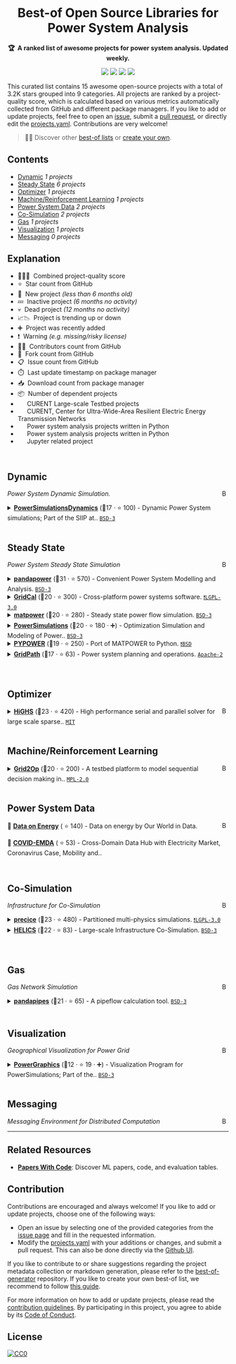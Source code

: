 <!-- markdownlint-disable -->
<h1 align="center">
    Best-of Open Source Libraries for Power System Analysis
    <br>
</h1>

<p align="center">
    <strong>🏆&nbsp; A ranked list of awesome projects for power system analysis. Updated weekly.</strong>
</p>

<p align="center">
    <a href="https://best-of.org" title="Best-of Badge"><img src="http://bit.ly/3o3EHNN"></a>
    <a href="#Contents" title="Project Count"><img src="https://img.shields.io/badge/projects-15-blue.svg?color=5ac4bf"></a>
    <a href="#Contribution" title="Contributions are welcome"><img src="https://img.shields.io/badge/contributions-welcome-green.svg"></a>
    <a href="https://github.com/jinningwang/best-of-ps/releases" title="Best-of Updates"><img src="https://img.shields.io/github/release-date/jinningwang/best-of-ps?color=green&label=updated"></a>
</p>

This curated list contains 15 awesome open-source projects with a total of 3.2K stars grouped into 9 categories. All projects are ranked by a project-quality score, which is calculated based on various metrics automatically collected from GitHub and different package managers. If you like to add or update projects, feel free to open an [issue](https://github.com/jinningwang/best-of-ps/issues/new/choose), submit a [pull request](https://github.com/jinningwang/best-of-ps/pulls), or directly edit the [projects.yaml](https://github.com/jinningwang/best-of-ps/edit/main/projects.yaml). Contributions are very welcome!

> 🧙‍♂️  Discover other [best-of lists](https://best-of.org) or [create your own](https://github.com/best-of-lists/best-of/blob/main/create-best-of-list.md).

## Contents

- [Dynamic](#dynamic) _1 projects_
- [Steady State](#steady-state) _6 projects_
- [Optimizer](#optimizer) _1 projects_
- [Machine/Reinforcement Learning](#machinereinforcement-learning) _1 projects_
- [Power System Data](#power-system-data) _2 projects_
- [Co-Simulation](#co-simulation) _2 projects_
- [Gas](#gas) _1 projects_
- [Visualization](#visualization) _1 projects_
- [Messaging](#messaging) _0 projects_

## Explanation
- 🥇🥈🥉&nbsp; Combined project-quality score
- ⭐️&nbsp; Star count from GitHub
- 🐣&nbsp; New project _(less than 6 months old)_
- 💤&nbsp; Inactive project _(6 months no activity)_
- 💀&nbsp; Dead project _(12 months no activity)_
- 📈📉&nbsp; Project is trending up or down
- ➕&nbsp; Project was recently added
- ❗️&nbsp; Warning _(e.g. missing/risky license)_
- 👨‍💻&nbsp; Contributors count from GitHub
- 🔀&nbsp; Fork count from GitHub
- 📋&nbsp; Issue count from GitHub
- ⏱️&nbsp; Last update timestamp on package manager
- 📥&nbsp; Download count from package manager
- 📦&nbsp; Number of dependent projects
- <img src="https://github.com/CURENT/ltb2/blob/main/images/icon/LTB.ico" style="display:inline;" width="13" height="13">&nbsp; CURENT Large-scale Testbed projects
- <img src="https://github.com/CURENT/ltb2/blob/main/images/icon/CURENT_Logo_Transparent.ico" style="display:inline;" width="13" height="13">&nbsp; CURENT, Center for Ultra-Wide-Area Resilient Electric Energy Transmission Networks
- <img src="https://www.python.org/static/favicon.ico" style="display:inline;" width="13" height="13">&nbsp; Power system analysis projects written in Python
- <img src="https://github.com/JuliaLang/julia-logo-graphics/blob/master/images/julia.ico" style="display:inline;" width="13" height="13">&nbsp; Power system analysis projects written in Python
- <img src="https://git.io/JLy1E" style="display:inline;" width="13" height="13">&nbsp; Jupyter related project

<br>

## Dynamic

<a href="#contents"><img align="right" width="15" height="15" src="https://git.io/JtehR" alt="Back to top"></a>

_Power System Dynamic Simulation._

<details><summary><b><a href="https://www.nrel.gov/analysis/siip.html">PowerSimulationsDynamics</a></b> (🥈17 ·  ⭐ 100) - Dynamic Power System simulations; Part of the SIIP at.. <code><a href="http://bit.ly/3aKzpTv">BSD-3</a></code> <code><img src="https://github.com/JuliaLang/julia-logo-graphics/blob/master/images/julia.ico" style="display:inline;" width="13" height="13"></code></summary>

- [GitHub](https://github.com/NREL-SIIP/PowerSimulationsDynamics.jl) (👨‍💻 10 · 🔀 24 · 📋 110 - 31% open · ⏱️ 29.11.2022):

	```
	git clone https://github.com/NREL-SIIP/PowerSimulationsDynamics.jl
	```
</details>
<br>

## Steady State

<a href="#contents"><img align="right" width="15" height="15" src="https://git.io/JtehR" alt="Back to top"></a>

_Power System Steady State Simulation_

<details><summary><b><a href="https://www.pandapower.org/">pandapower</a></b> (🥇31 ·  ⭐ 570) - Convenient Power System Modelling and Analysis. <code><a href="http://bit.ly/3aKzpTv">BSD-3</a></code> <code><img src="https://www.python.org/static/favicon.ico" style="display:inline;" width="13" height="13"></code></summary>

- [GitHub](https://github.com/e2nIEE/pandapower) (👨‍💻 95 · 🔀 370 · 📦 180 · 📋 770 - 18% open · ⏱️ 30.11.2022):

	```
	git clone https://github.com/e2nIEE/pandapower
	```
- [PyPi](https://pypi.org/project/pandapower) (📥 11K / month):
	```
	pip install pandapower
	```
- [Conda](https://anaconda.org/anaconda/pandapower):
	```
	conda install -c anaconda pandapower
	```
- [Docker Hub](https://hub.docker.com/r/pauldepraz/pandapowerapi) (📥 85 · ⏱️ 09.02.2021):
	```
	docker pull pauldepraz/pandapowerapi
	```
</details>
<details><summary><b><a href="https://www.advancedgridinsights.com/gridcal">GridCal</a></b> (🥈20 ·  ⭐ 300) - Cross-platform power systems software. <code><a href="http://bit.ly/37RvQcA">❗️LGPL-3.0</a></code> <code><img src="https://www.python.org/static/favicon.ico" style="display:inline;" width="13" height="13"></code></summary>

- [GitHub](https://github.com/SanPen/GridCal) (👨‍💻 27 · 🔀 71 · 📥 23 · 📦 2 · ⏱️ 13.10.2022):

	```
	git clone https://github.com/SanPen/GridCal
	```
- [PyPi](https://pypi.org/project/GridCal) (📥 710 / month):
	```
	pip install GridCal
	```
</details>
<details><summary><b><a href="https://matpower.org/">matpower</a></b> (🥈20 ·  ⭐ 280) - Steady state power flow simulation. <code><a href="http://bit.ly/3aKzpTv">BSD-3</a></code></summary>

- [GitHub](https://github.com/MATPOWER/matpower) (👨‍💻 12 · 🔀 120 · 📥 140K · 📋 120 - 8% open · ⏱️ 23.11.2022):

	```
	git clone https://github.com/MATPOWER/matpower
	```
- [PyPi](https://pypi.org/project/matpower) (📥 93 / month):
	```
	pip install matpower
	```
- [Docker Hub](https://hub.docker.com/r/matpower/matpower) (📥 340 · ⏱️ 23.11.2022):
	```
	docker pull matpower/matpower
	```
</details>
<details><summary><b><a href="https://www.nrel.gov/analysis/siip.html">PowerSimulations</a></b> (🥈20 ·  ⭐ 180 · ➕) - Optimization Simulation and Modeling of Power.. <code><a href="http://bit.ly/3aKzpTv">BSD-3</a></code> <code><img src="https://github.com/JuliaLang/julia-logo-graphics/blob/master/images/julia.ico" style="display:inline;" width="13" height="13"></code></summary>

- [GitHub](https://github.com/NREL-SIIP/PowerSimulations.jl) (👨‍💻 28 · 🔀 42 · 📋 220 - 7% open · ⏱️ 09.11.2022):

	```
	git clone https://github.com/nrel-siip/powersimulations.jl
	```
</details>
<details><summary><b><a href="rwl.github.io/PYPOWER/api/">PYPOWER</a></b> (🥉19 ·  ⭐ 250) - Port of MATPOWER to Python. <code><a href="https://tldrlegal.com/search?q=BSD">❗️BSD</a></code> <code><img src="https://www.python.org/static/favicon.ico" style="display:inline;" width="13" height="13"></code></summary>

- [GitHub](https://github.com/rwl/PYPOWER) (👨‍💻 18 · 🔀 88 · 📦 70 · 📋 35 - 68% open · ⏱️ 24.06.2022):

	```
	git clone https://github.com/rwl/PYPOWER
	```
- [PyPi](https://pypi.org/project/PYPOWER) (📥 2.5K / month):
	```
	pip install PYPOWER
	```
- [Conda](https://anaconda.org/anaconda/pypower):
	```
	conda install -c anaconda pypower
	```
- [Docker Hub](https://hub.docker.com/r/hwanghust/pypower) (📥 16 · ⏱️ 19.05.2019):
	```
	docker pull hwanghust/pypower
	```
</details>
<details><summary><b><a href="https://www.gridpath.io/">GridPath</a></b> (🥉17 ·  ⭐ 63) - Power system planning and operations. <code><a href="http://bit.ly/3nYMfla">Apache-2</a></code> <code><img src="https://www.python.org/static/favicon.ico" style="display:inline;" width="13" height="13"></code></summary>

- [GitHub](https://github.com/blue-marble/gridpath) (👨‍💻 7 · 🔀 25 · 📥 380 · 📋 300 - 20% open · ⏱️ 21.06.2022):

	```
	git clone https://github.com/blue-marble/gridpath
	```
</details>
<br>

## Optimizer

<a href="#contents"><img align="right" width="15" height="15" src="https://git.io/JtehR" alt="Back to top"></a>

<details><summary><b><a href="https://highs.dev/">HiGHS</a></b> (🥇23 ·  ⭐ 420) - High performance serial and parallel solver for large scale sparse.. <code><a href="http://bit.ly/34MBwT8">MIT</a></code> <code><img src="https://www.python.org/static/favicon.ico" style="display:inline;" width="13" height="13"></code></summary>

- [GitHub](https://github.com/ERGO-Code/HiGHS) (👨‍💻 44 · 🔀 86 · 📦 5 · 📋 340 - 14% open · ⏱️ 29.11.2022):

	```
	git clone https://github.com/ERGO-Code/HiGHS
	```
- [PyPi](https://pypi.org/project/scikit-highs) (📥 17 / month):
	```
	pip install scikit-highs
	```
</details>
<br>

## Machine/Reinforcement Learning

<a href="#contents"><img align="right" width="15" height="15" src="https://git.io/JtehR" alt="Back to top"></a>

<details><summary><b><a href="https://l2rpn.chalearn.org/">Grid2Op</a></b> (🥇20 ·  ⭐ 200) - A testbed platform to model sequential decision making in.. <code><a href="http://bit.ly/3postzC">MPL-2.0</a></code> <code><img src="https://www.python.org/static/favicon.ico" style="display:inline;" width="13" height="13"></code> <code><img src="https://git.io/JLy1E" style="display:inline;" width="13" height="13"></code></summary>

- [GitHub](https://github.com/rte-france/Grid2Op) (👨‍💻 21 · 🔀 82 · 📋 230 - 20% open · ⏱️ 05.07.2022):

	```
	git clone https://github.com/rte-france/Grid2Op
	```
- [PyPi](https://pypi.org/project/Grid2Op) (📥 460 / month):
	```
	pip install Grid2Op
	```
- [Docker Hub](https://hub.docker.com/r/bdonnot/grid2op) (📥 8.2K · ⭐ 1 · ⏱️ 05.07.2022):
	```
	docker pull bdonnot/grid2op
	```
</details>
<br>

## Power System Data

<a href="#contents"><img align="right" width="15" height="15" src="https://git.io/JtehR" alt="Back to top"></a>

🔗&nbsp;<b><a href="https://ourworldindata.org/energy">Data on Energy</a></b> ( ⭐ 140)  - Data on energy by Our World in Data. <code><img src="https://www.python.org/static/favicon.ico" style="display:inline;" width="13" height="13"></code>

🔗&nbsp;<b><a href="https://github.com/tamu-engineering-research/COVID-EMDA">COVID-EMDA</a></b> ( ⭐ 53)  - Cross-Domain Data Hub with Electricity Market, Coronavirus Case, Mobility and.. <code><img src="https://www.python.org/static/favicon.ico" style="display:inline;" width="13" height="13"></code>

<br>

## Co-Simulation

<a href="#contents"><img align="right" width="15" height="15" src="https://git.io/JtehR" alt="Back to top"></a>

_Infrastructure for Co-Simulation_

<details><summary><b><a href="https://precice.org/">precice</a></b> (🥇23 ·  ⭐ 480) - Partitioned multi-physics simulations. <code><a href="http://bit.ly/37RvQcA">❗️LGPL-3.0</a></code></summary>

- [GitHub](https://github.com/precice/precice) (👨‍💻 46 · 🔀 130 · 📥 13K · 📋 620 - 24% open · ⏱️ 30.11.2022):

	```
	git clone https://github.com/precice/precice
	```
- [PyPi](https://pypi.org/project/pyprecice) (📥 210 / month):
	```
	pip install pyprecice
	```
- [Conda](https://anaconda.org/anaconda/pyprecice):
	```
	conda install -c anaconda pyprecice
	```
- [Docker Hub](https://hub.docker.com/r/precice/precice) (📥 8.2K · ⏱️ 10.08.2022):
	```
	docker pull precice/precice
	```
</details>
<details><summary><b><a href="https://helics.org/tools/">HELICS</a></b> (🥉22 ·  ⭐ 83) - Large-scale Infrastructure Co-Simulation. <code><a href="http://bit.ly/3aKzpTv">BSD-3</a></code> <code><img src="https://www.python.org/static/favicon.ico" style="display:inline;" width="13" height="13"></code> <code><img src="https://github.com/JuliaLang/julia-logo-graphics/blob/master/images/julia.ico" style="display:inline;" width="13" height="13"></code></summary>

- [GitHub](https://github.com/GMLC-TDC/HELICS) (👨‍💻 37 · 🔀 33 · 📥 16K · 📋 600 - 12% open · ⏱️ 21.10.2022):

	```
	git clone https://github.com/GMLC-TDC/HELICS
	```
- [PyPi](https://pypi.org/project/helics) (📥 950 / month):
	```
	pip install helics
	```
- [Conda](https://anaconda.org/anaconda/helics):
	```
	conda install -c anaconda helics
	```
</details>
<br>

## Gas

<a href="#contents"><img align="right" width="15" height="15" src="https://git.io/JtehR" alt="Back to top"></a>

_Gas Network Simulation_

<details><summary><b><a href="https://www.pandapipes.org/">pandapipes</a></b> (🥇21 ·  ⭐ 65) - A pipeflow calculation tool. <code><a href="http://bit.ly/3aKzpTv">BSD-3</a></code> <code><img src="https://www.python.org/static/favicon.ico" style="display:inline;" width="13" height="13"></code></summary>

- [GitHub](https://github.com/e2nIEE/pandapipes) (👨‍💻 13 · 🔀 33 · 📦 6 · 📋 90 - 54% open · ⏱️ 25.10.2022):

	```
	git clone https://github.com/e2nIEE/pandapipes
	```
- [PyPi](https://pypi.org/project/pandapipes) (📥 1.5K / month):
	```
	pip install pandapipes
	```
</details>
<br>

## Visualization

<a href="#contents"><img align="right" width="15" height="15" src="https://git.io/JtehR" alt="Back to top"></a>

_Geographical Visualization for Power Grid_

<details><summary><b><a href="https://www.nrel.gov/analysis/siip.html">PowerGraphics</a></b> (🥇12 ·  ⭐ 19 · ➕) - Visualization Program for PowerSimulations; Part of the.. <code><a href="http://bit.ly/3aKzpTv">BSD-3</a></code> <code><img src="https://github.com/JuliaLang/julia-logo-graphics/blob/master/images/julia.ico" style="display:inline;" width="13" height="13"></code></summary>

- [GitHub](https://github.com/NREL-SIIP/PowerGraphics.jl) (👨‍💻 9 · 🔀 8 · 📋 29 - 31% open · ⏱️ 17.11.2022):

	```
	git clone https://github.com/nrel-siip/powergraphics.jl
	```
</details>
<br>

## Messaging

<a href="#contents"><img align="right" width="15" height="15" src="https://git.io/JtehR" alt="Back to top"></a>

_Messaging Environment for Distributed Computation_


---

## Related Resources

- [**Papers With Code**](https://paperswithcode.com): Discover ML papers, code, and evaluation tables.

## Contribution

Contributions are encouraged and always welcome! If you like to add or update projects, choose one of the following ways:

- Open an issue by selecting one of the provided categories from the [issue page](https://github.com/jinningwang/best-of-ps/issues/new/choose) and fill in the requested information.
- Modify the [projects.yaml](https://github.com/jinningwang/best-of-ps/blob/main/projects.yaml) with your additions or changes, and submit a pull request. This can also be done directly via the [Github UI](https://github.com/jinningwang/best-of-ps/edit/main/projects.yaml).

If you like to contribute to or share suggestions regarding the project metadata collection or markdown generation, please refer to the [best-of-generator](https://github.com/best-of-lists/best-of-generator) repository. If you like to create your own best-of list, we recommend to follow [this guide](https://github.com/best-of-lists/best-of/blob/main/create-best-of-list.md).

For more information on how to add or update projects, please read the [contribution guidelines](https://github.com/jinningwang/best-of-ps/blob/main/CONTRIBUTING.md). By participating in this project, you agree to abide by its [Code of Conduct](https://github.com/jinningwang/best-of-ps/blob/main/.github/CODE_OF_CONDUCT.md).

## License

[![CC0](https://mirrors.creativecommons.org/presskit/buttons/88x31/svg/by-sa.svg)](https://creativecommons.org/licenses/by-sa/4.0/)
